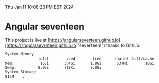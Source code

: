 Thu Jan 11 10:08:23 PM EST 2024

# Angular seventeen


This project is live at [https://angularseventeen.github.io](https://angularseventeen.github.io "seventeen!") thanks to Github.

```bash
System Memory
               total        used        free      shared  buff/cache   available
Mem:            15Gi       3.4Gi       1.8Gi       537Mi        10Gi        11Gi
Swap:          8.0Gi       768Ki       8.0Gi
System Storage
513M	.
